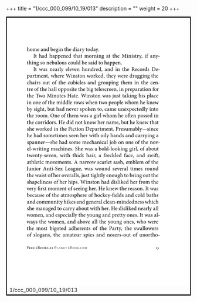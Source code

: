 +++
title = "1/ccc_000_099/10_19/013"
description = ""
weight = 20
+++

<table style="border:2px solid black;max-width:800px;max-height:800px;" 
><tr><td><img class="center-fit-jpg"
src="/jpg_/out_jpg_1984__013.jpg"  >1/ccc_000_099/10_19/013</img></td></tr></table>